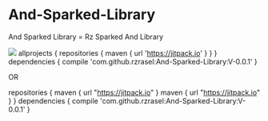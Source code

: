 # And-Sparked-Library
And Sparked Library = Rz Sparked And Library

[![](https://jitpack.io/v/rzrasel/And-Sparked-Library.svg)](https://jitpack.io/#rzrasel/And-Sparked-Library)
allprojects {
    repositories {
        maven { url 'https://jitpack.io' }
    }
}
dependencies {
    compile 'com.github.rzrasel:And-Sparked-Library:V-0.0.1'
}

OR

repositories {
    maven {
        url "https://jitpack.io"
    }
    maven {
        url "https://jitpack.io"
    }
}
dependencies {
    compile 'com.github.rzrasel:And-Sparked-Library:V-0.0.1'
}